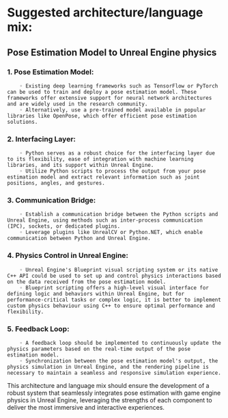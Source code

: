 # Suggested architecture/language mix: 

## Pose Estimation Model to Unreal Engine physics

###    1. Pose Estimation Model:
        ◦ Existing deep learning frameworks such as TensorFlow or PyTorch can be used to train and deploy a pose estimation model. These frameworks offer extensive support for neural network architectures and are widely used in the research community.
        ◦ Alternatively, use a pre-trained model available in popular libraries like OpenPose, which offer efficient pose estimation solutions.
###    2. Interfacing Layer:
        ◦ Python serves as a robust choice for the interfacing layer due to its flexibility, ease of integration with machine learning libraries, and its support within Unreal Engine.
        ◦ Utilize Python scripts to process the output from your pose estimation model and extract relevant information such as joint positions, angles, and gestures.
###    3. Communication Bridge:
        ◦ Establish a communication bridge between the Python scripts and Unreal Engine, using methods such as inter-process communication (IPC), sockets, or dedicated plugins.
        ◦ Leverage plugins like UnrealCV or Python.NET, which enable communication between Python and Unreal Engine.
###    4. Physics Control in Unreal Engine:
        ◦ Unreal Engine's Blueprint visual scripting system or its native C++ API could be used to set up and control physics interactions based on the data received from the pose estimation model.
        ◦ Blueprint scripting offers a high-level visual interface for defining logic and behaviors within Unreal Engine, but for performance-critical tasks or complex logic, it is better to implement custom physics behaviour using C++ to ensure optimal performance and flexibility.
###    5. Feedback Loop:
        ◦ A feedback loop should be implemented to continuously update the physics parameters based on the real-time output of the pose estimation model.
        ◦ Synchronization between the pose estimation model's output, the physics simulation in Unreal Engine, and the rendering pipeline is necessary to maintain a seamless and responsive simulation experience.  
        
This architecture and language mix should ensure the development of a robust system that seamlessly integrates pose estimation with game engine physics in Unreal Engine, leveraging the strengths of each component to deliver the most immersive and interactive experiences.
